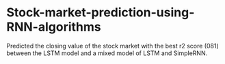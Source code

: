 # Stock-market-prediction-using-RNN-algorithms
Predicted the closing value of the stock market with the best r2 score (081) between the LSTM model and a mixed model of LSTM and SimpleRNN.
